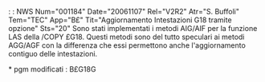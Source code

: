  :  : NWS Num="001184" Date="20061107" Rel="V2R2" Atr="S. Buffoli" Tem="TEC" App="B£" Tit="Aggiornamento Intestazioni G18 tramite opzione" Sts="20"
Sono stati implementati i metodi AIG/AIF per la funzione LAS della /COPY £G18. Questi metodi sono del tutto speculari ai metodi AGG/AGF con la differenza che essi permettono anche l'aggiornamento contiguo delle intestazioni.

\* pgm modificati :  B£G18G
